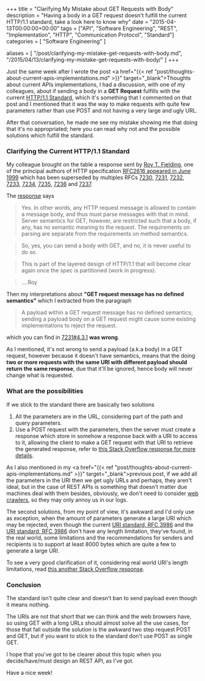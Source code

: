 +++
title = "Clarifying My Mistake about GET Requests with Body"
description = "Having a body in a GET request doesn't fulfill the current HTTP/1.1 standard, take a look here to know why"
date = "2015-04-13T00:00:00+00:00"
tags = ["API", "Software Engineering", "REST", "Implementation", "HTTP", "Communication Protocol", "Standard"]
categories = [
  "Software Engineering"
]

aliases = [
  "/post/clarifying-my-mistake-get-requests-with-body.md",
  "/2015/04/13/clarifying-my-mistake-get-requests-with-body/"
]
+++

Just the same week after I wrote the post <a href="{{< ref "post/thoughts-about-current-apis-implementations.md" >}}" target="_blank">Thoughts about current APIs implementations</a>, I had a discussion, with one of my colleagues, about if sending a body in a __GET Request__ fulfills with the current [HTTP/1.1 Standard](https://tools.ietf.org/html/rfc7231), which it's something that I commented on that post and I mentioned that it was the way to make requests with quite few parameters rather than use POST and not having a very large and ugly URL.

After that conversation, he made me see my mistake showing me that doing that it's no appropriated; here you can read why not and the possible solutions which fulfill the standard.


### Clarifying the Current HTTP/1.1 Standard

My colleague brought on the table a response sent by <a href="http://en.wikipedia.org/wiki/Roy_Fielding" target="_blank">Roy T. Fielding</a>, one of the principal authors of HTTP specification <a href="http://www.w3.org/Protocols/rfc2616/rfc2616.html" target="_blank">RFC2616 appeared in June 1999</a> which has been superseded by multiples RFCs <a href="https://tools.ietf.org/html/rfc7230" target="_blank">7230</a>, <a href="https://tools.ietf.org/html/rfc7231" target="_blank">7231</a>, <a href="https://tools.ietf.org/html/rfc7232" target="_blank">7232</a>, <a href="https://tools.ietf.org/html/rfc7233" target="_blank">7233</a>, <a href="https://tools.ietf.org/html/rfc7234" target="_blank">7234</a>, <a href="https://tools.ietf.org/html/rfc7235" target="_blank">7235</a>, <a href="https://tools.ietf.org/html/rfc7236" target="_blank">7236</a> and <a href="https://tools.ietf.org/html/rfc7237" target="_blank">7237</a>.

The <a href="https://groups.yahoo.com/neo/groups/rest-discuss/conversations/messages/9962" target="_blank" rel="nofollow">response</a> says

> Yes. In other words, any HTTP request message is allowed to contain
a message body, and thus must parse messages with that in mind.
Server semantics for GET, however, are restricted such that a body,
if any, has no semantic meaning to the request. The requirements
on parsing are separate from the requirements on method semantics.

> So, yes, you can send a body with GET, and no, it is never useful
to do so.

> This is part of the layered design of HTTP/1.1 that will become
clear again once the spec is partitioned (work in progress).

> ....Roy


Then my interpretations about __"GET request message has no defined semantics"__ which I extracted from the paragraph

> A payload within a GET request message has no defined semantics;
  sending a payload body on a GET request might cause some existing
  implementations to reject the request.

which you can find in <a href="https://tools.ietf.org/html/rfc7231#section-4.3.1" target="_blank">7231#4.3.1</a> __was wrong__.

As I mentioned, it's not wrong to send a payload (a.k.a body) in a GET request, however because it doesn't have semantics, means that the doing __two or more requests with the same URI with different payload should return the same response__, due that it'll be ignored, hence body will never change what is requested.


### What are the possibilities

If we stick to the standard there are basically two solutions

1. All the parameters are in the URL, considering part of the path and query parameters.
2. Use a POST request with the parameters, then the server must create a response which store in somehow a response back with a URI to access to it, allowing the client to make a GET request with that URI to retrieve the generated response, refer to <a href="http://stackoverflow.com/questions/4203686/how-can-i-deal-with-http-get-query-string-length-limitations-and-still-want-to-b" target="_blank">this Stack Overflow response for more details</a>.


As I also mentioned in my <a href="{{< ref "post/thoughts-about-current-apis-implementations.md" >}}" target="_blank">previous post</a>, if we add all the parameters in the URI then we get ugly URLs and perhaps, they aren't ideal, but in the case of REST APIs is something that doesn't matter due machines deal with them besides, obviously, we don't need to consider <a href="http://en.wikipedia.org/wiki/Web_crawler" target="_blank">web crawlers</a>, so they may only annoy us in our logs.

The second solutions, from my point of view, it's awkward and I'd only use as exception, when the amount of parameters generate a large URI which may be rejected, even though the current <a href="https://tools.ietf.org/html/rfc3986" target="_blank">URI standard, RFC 3986</a> and the <a href="https://tools.ietf.org/html/rfc7230#section-3.1.1" target="_blank">URI standard, RFC 3986</a> don't have any length limitation, they've found, in the real world, some limitations and the recommendations for senders and recipients is to support at least 8000 bytes which are quite a few to generate a large URI.

To see a very good clarification of it, considering real world URI's length limitations, read <a href="http://stackoverflow.com/questions/417142/what-is-the-maximum-length-of-a-url-in-different-browsers" target="_blank">this another Stack Overflow response</a>.


### Conclusion

The standard isn't quite clear and doesn't ban to send payload even though it means nothing.

The URIs are not that short that we can think and the web browsers have, so using GET with a long URLs should almost solve all the use cases, for those that fall outside the solution is the awkward two step request POST and GET, but if you want to stick to the standard don't use POST as single GET.


I hope that you've got to be clearer about this topic when you decide/have/must design an REST API, as I've got.


Have a nice week!

